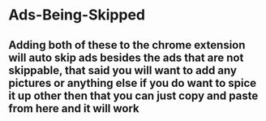 # Ads-Being-Skipped
## Adding both of these to the chrome extension will auto skip ads besides the ads that are not skippable, that said you will want to add any pictures or anything else if you do want to spice it up other then that you can just copy and paste from here and it will work 
